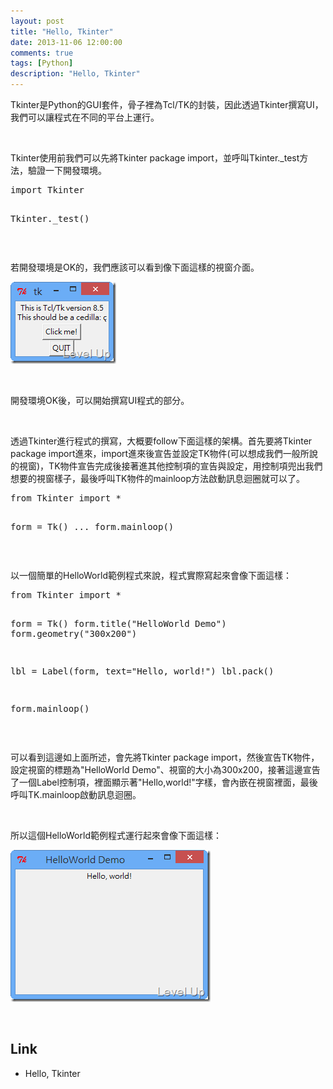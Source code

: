 ```yaml
---
layout: post
title: "Hello, Tkinter"
date: 2013-11-06 12:00:00
comments: true
tags: [Python]
description: "Hello, Tkinter"
---
```

<p>
	Tkinter是Python的GUI套件，骨子裡為Tcl/TK的封裝，因此透過Tkinter撰寫UI，我們可以讓程式在不同的平台上運行。</p>
<p>
	 </p>
<p>
	Tkinter使用前我們可以先將Tkinter package import，並呼叫Tkinter._test方法，驗證一下開發環境。</p>
<div class="wlWriterSmartContent" id="scid:812469c5-0cb0-4c63-8c15-c81123a09de7:81f16de2-e99c-4a43-91b4-7c14aaa47ea9" style="float: none; padding-bottom: 0px; padding-top: 0px; padding-left: 0px; margin: 0px; display: inline; padding-right: 0px">
	<pre class="py" name="code">
import Tkinter 

Tkinter._test()</pre>
</div>
<p>
	 </p>
<p>
	若開發環境是OK的，我們應該可以看到像下面這樣的視窗介面。</p>
<p>
	<img alt="image" border="0" height="131" src="\images\posts\1c306dbf-d3b2-430a-a5a9-341e8247e742\image_thumb_2.png" style="border-top: 0px; border-right: 0px; border-bottom: 0px; border-left: 0px" width="169" /></p>
<p>
	 </p>
<p>
	開發環境OK後，可以開始撰寫UI程式的部分。</p>
<p>
	 </p>
<p>
	透過Tkinter進行程式的撰寫，大概要follow下面這樣的架構。首先要將Tkinter package import進來，import進來後宣告並設定TK物件(可以想成我們一般所說的視窗)，TK物件宣告完成後接著進其他控制項的宣告與設定，用控制項兜出我們想要的視窗樣子，最後呼叫TK物件的mainloop方法啟動訊息迴圈就可以了。</p>
<div class="wlWriterSmartContent" id="scid:812469c5-0cb0-4c63-8c15-c81123a09de7:90a02762-a74e-45a7-9a0b-4ae17231d274" style="float: none; padding-bottom: 0px; padding-top: 0px; padding-left: 0px; margin: 0px; display: inline; padding-right: 0px">
	<pre class="py" name="code">
from Tkinter import *

form = Tk()
...
form.mainloop()</pre>
</div>
<p>
	 </p>
<p>
	以一個簡單的HelloWorld範例程式來說，程式實際寫起來會像下面這樣：</p>
<div class="wlWriterSmartContent" id="scid:812469c5-0cb0-4c63-8c15-c81123a09de7:3a512d7e-92df-490f-ad80-487dea7d942a" style="float: none; padding-bottom: 0px; padding-top: 0px; padding-left: 0px; margin: 0px; display: inline; padding-right: 0px">
	<pre class="py" name="code">
from Tkinter import *

form = Tk()
form.title("HelloWorld Demo")
form.geometry("300x200")

lbl = Label(form, text="Hello, world!")
lbl.pack()

form.mainloop()</pre>
</div>
<p>
	 </p>
<p>
	可以看到這邊如上面所述，會先將Tkinter package import，然後宣告TK物件，設定視窗的標題為"HelloWorld Demo"、視窗的大小為300x200，接著這邊宣告了一個Label控制項，裡面顯示著"Hello,world!"字樣，會內嵌在視窗裡面，最後呼叫TK.mainloop啟動訊息迴圈。</p>
<p>
	 </p>
<p>
	所以這個HelloWorld範例程式運行起來會像下面這樣：</p>
<p>
	<img alt="image" border="0" height="243" src="\images\posts\1c306dbf-d3b2-430a-a5a9-341e8247e742\image_thumb_5.png" style="border-top: 0px; border-right: 0px; border-bottom: 0px; border-left: 0px" width="320" /></p>
<p>
	 </p>
<h2>
	Link</h2>
<ul>
	<li>
		Hello, Tkinter</li>
</ul>
